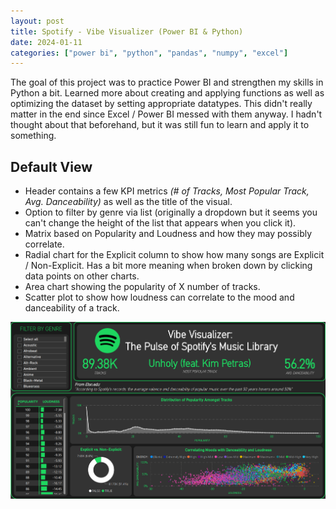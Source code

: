 ```yaml
---
layout: post
title: Spotify - Vibe Visualizer (Power BI & Python)
date: 2024-01-11
categories: ["power bi", "python", "pandas", "numpy", "excel"]
---
```


The goal of this project was to practice Power BI and strengthen my skills in Python a bit. Learned more about creating and applying functions as well as optimizing the dataset by setting appropriate datatypes. This didn't really matter in the end since Excel / Power BI messed with them anyway. I hadn't thought about that beforehand, but it was still fun to learn and apply it to something.

## **Default View**
- Header contains a few KPI metrics *(# of Tracks, Most Popular Track, Avg. Danceability)* as well as the title of the visual.
- Option to filter by genre via list (originally a dropdown but it seems you can't change the height of the list that appears when you click it).
- Matrix based on Popularity and Loudness and how they may possibly correlate.
- Radial chart for the Explicit column to show how many songs are Explicit / Non-Explicit. Has a bit more meaning when broken down by clicking data points on other charts.
- Area chart showing the popularity of X number of tracks.
- Scatter plot to show how loudness can correlate to the mood and danceability of a track.
  
![Image](/images/spotify_vis.png)
